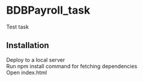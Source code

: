 # BDBPayroll_task
Test task

## Installation
Deploy to a local server<br>
Run npm install command for fetching dependencies<br>
Open index.html
